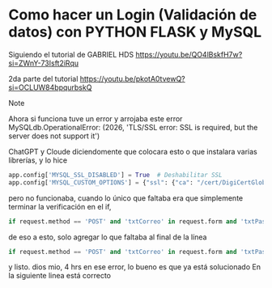 # Como hacer un Login (Validación de datos) con PYTHON FLASK y MySQL

Siguiendo el tutorial de GABRIEL HDS
https://youtu.be/QO4lBskfH7w?si=ZWnY-73Isft2iRqu

2da parte del tutorial
https://youtu.be/pkotA0tvewQ?si=OCLUW84bpqurbskQ





> [!NOTE]
> Ahora si funciona
> tuve un error y arrojaba este error
> MySQLdb.OperationalError: (2026, 'TLS/SSL error: SSL is required, but the server does not support it')
> 
> ChatGPT y Cloude diciendomente que colocara esto o que instalara varias librerías, y lo hice
> ```python
> app.config['MYSQL_SSL_DISABLED'] = True  # Deshabilitar SSL
> app.config['MYSQL_CUSTOM_OPTIONS'] = {"ssl": {"ca": "/cert/DigiCertGlobalRootG2.crt.pem"}}
> ```
>
> pero no funcionaba, cuando lo único que faltaba era que simplemente terminar la verificación en el if,
> ```python
> if request.method == 'POST' and 'txtCorreo' in request.form and 'txtPassword':
> ```
> de eso a esto, solo agregar lo que faltaba al final de la línea
> ```python
> if request.method == 'POST' and 'txtCorreo' in request.form and 'txtPassword' in request.form:
> ```
> y listo.
> dios mio, 4 hrs en ese error,
> lo bueno es que ya está solucionado
> En la siguiente linea está correcto